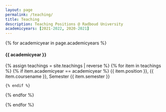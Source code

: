 ```yaml
---
layout: page
permalink: /teaching/
title: Teaching
description: Teaching Positions @ Radboud University
academicyears: [2021-2022, 2020-2021]
---
```

{% for academicyear in page.academicyears %}
#### {{ academicyear }}
<!--   <table> -->
  {% assign teachings = site.teachings | reverse %}
  {% for item in teachings %}
    {% if item.academicyear == academicyear %}
    {{ item.position }}, {{ item.coursename  }}, Semester {{ item.semester }}
<!--       <tr class="noBorder">
        <td>{{ item.position }}</td>
        <td>{{ item.coursename  }}</td>
        <td>Semester {{ item.semester }}</td>
      </tr> -->
    {% endif %}
  {% endfor %}
<!--   </table> -->
{% endfor %}
